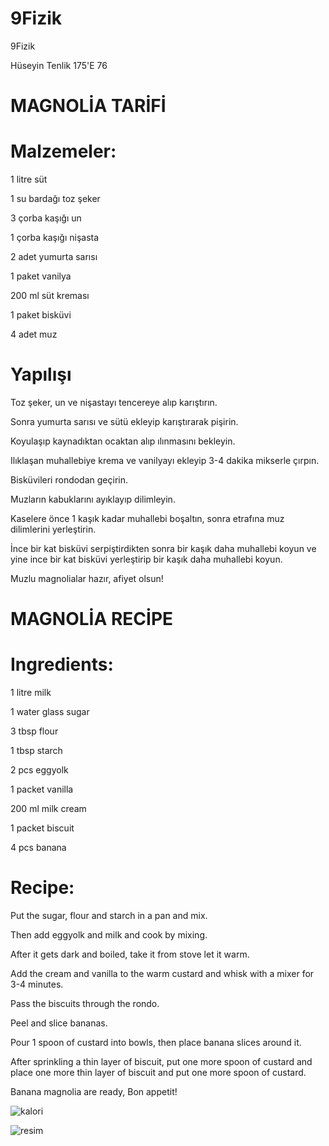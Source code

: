 # 9Fizik
9Fizik

Hüseyin Tenlik 175'E 76


# MAGNOLİA TARİFİ

# Malzemeler:
1 litre süt

1 su bardağı toz şeker

3 çorba kaşığı un

1 çorba kaşığı nişasta

2 adet yumurta sarısı

1 paket vanilya

200 ml süt kreması

1 paket bisküvi

4 adet muz

# Yapılışı

Toz şeker, un ve nişastayı tencereye alıp karıştırın.

Sonra yumurta sarısı ve sütü ekleyip karıştırarak pişirin.

Koyulaşıp kaynadıktan ocaktan alıp ılınmasını bekleyin.

Ilıklaşan muhallebiye krema ve vanilyayı ekleyip 3-4 dakika mikserle çırpın.

Bisküvileri rondodan geçirin.

Muzların kabuklarını ayıklayıp dilimleyin.

Kaselere önce 1 kaşık kadar muhallebi boşaltın, sonra etrafına muz dilimlerini yerleştirin.

İnce bir kat bisküvi serpiştirdikten sonra bir kaşık daha muhallebi koyun ve yine ince bir kat bisküvi yerleştirip bir kaşık daha 
muhallebi koyun.

Muzlu magnolialar hazır, afiyet olsun!

# MAGNOLİA RECİPE

# Ingredients:

1 litre milk

1 water glass sugar

3 tbsp flour

1 tbsp starch

2 pcs eggyolk

1 packet vanilla

200 ml milk cream

1 packet biscuit

4 pcs banana

# Recipe:

Put the sugar, flour and starch in a pan and mix.

Then add eggyolk and milk and cook by mixing.

After it gets dark and boiled, take it from stove let it warm.

Add the cream and vanilla to the warm custard and whisk with a mixer for 3-4 minutes.

Pass the biscuits through the rondo.

Peel and slice bananas.

Pour 1 spoon of custard into bowls, then place banana slices around it.

After sprinkling a thin layer of biscuit, put one more spoon of custard and place one more thin layer of biscuit and put one more spoon of custard.

Banana magnolia are ready, Bon appetit!

![kalori](https://hizliresim.com/ZeyplO.png) 

![resim](https://hizliresim.com/GTM1XF.png) 
